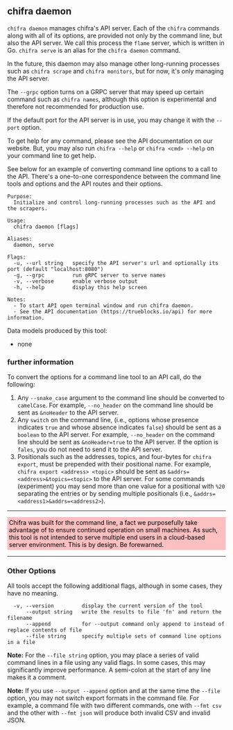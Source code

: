 ## chifra daemon

`chifra daemon` manages chifra's API server. Each of the `chifra` commands along with all of its options,
are provided not only by the command line, but also the API server. We call this process the
`flame` server, which is written in Go. `chifra serve` is an alias for the `chifra daemon` command.

In the future, this daemon may also manage other long-running processes such as `chifra scrape`
and `chifra monitors`, but for now, it's only managing the API server.

The `--grpc` option turns on a GRPC server that may speed up certain command such as `chifra names`,
although this option is experimental and therefore not recommended for production use.

If the default port for the API server is in use, you may change it with the `--port` option.

To get help for any command, please see the API documentation on our website. But, you may
also run `chifra --help` or `chifra <cmd> --help` on your command line to get help.

See below for an example of converting command line options to a call to the API. There's a
one-to-one correspondence between the command line tools and options and the API routes and
their options.

```[plaintext]
Purpose:
  Initialize and control long-running processes such as the API and the scrapers.

Usage:
  chifra daemon [flags]

Aliases:
  daemon, serve

Flags:
  -u, --url string   specify the API server's url and optionally its port (default "localhost:8080")
  -g, --grpc         run gRPC server to serve names
  -v, --verbose      enable verbose output
  -h, --help         display this help screen

Notes:
  - To start API open terminal window and run chifra daemon.
  - See the API documentation (https://trueblocks.io/api) for more information.
```

Data models produced by this tool:

- none

### further information

To convert the options for a command line tool to an API call, do the following:

1. Any `--snake_case` argument to the command line should be converted to `camelCase`. For example, `--no_header` on the command line should be sent as `&noHeader` to the API server.
2. Any `switch` on the command line, (i.e., options whose presence indicates `true` and whose absence indicates `false`) should be sent as a `boolean` to the API server. For example, `--no_header` on the command line should be sent as `&noHeader=true` to the API server. If the option is `fales`, you do not need to send it to the API server.
3. Positionals such as the addresses, topics, and four-bytes for `chifra export`, must be prepended with their positional name. For example, `chifra export <address> <topic>` should be sent as `&addrs=<address>&topics=<topic>` to the API server. For some commands (experiment) you may send more than one value for a positional with `%20` separating the entries or by sending multiple positionals (i.e., `&addrs=<address1>&addrs=<address2>`).

<hr />
<span style="size: -2; background-color: #febfc1; color: black; display: block; padding: 4px">
Chifra was built for the command line, a fact we purposefully take advantage of to ensure continued operation on small machines. As such, this tool is not intended to serve multiple end users in a cloud-based server environment. This is by design. Be forewarned.
</span>
<hr />

### Other Options

All tools accept the following additional flags, although in some cases, they have no meaning.

```[plaintext]
  -v, --version         display the current version of the tool
      --output string   write the results to file 'fn' and return the filename
      --append          for --output command only append to instead of replace contents of file
      --file string     specify multiple sets of command line options in a file
```

**Note:** For the `--file string` option, you may place a series of valid command lines in a file using any
valid flags. In some cases, this may significantly improve performance. A semi-colon at the start
of any line makes it a comment.

**Note:** If you use `--output --append` option and at the same time the `--file` option, you may not switch
export formats in the command file. For example, a command file with two different commands, one with `--fmt csv`
and the other with `--fmt json` will produce both invalid CSV and invalid JSON.
